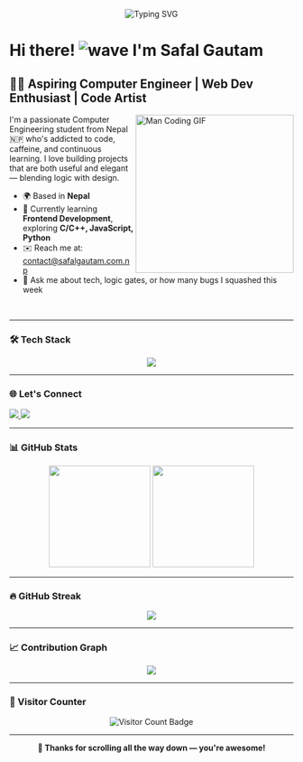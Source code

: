 <!-- Profile Banner -->
<p align="center">
  <img src="https://readme-typing-svg.herokuapp.com?font=Fira+Code&size=24&duration=3000&pause=1000&color=58A6FF&center=true&vCenter=true&width=435&lines=Hey!+I'm+Safal+Gautam+%F0%9F%91%8B;" alt="Typing SVG" />
</p>

# Hi there! ![wave](https://user-images.githubusercontent.com/18350557/176309783-0785949b-9127-417c-8b55-ab5a4333674e.gif) I'm Safal Gautam


## 👨‍💻 Aspiring Computer Engineer | Web Dev Enthusiast | Code Artist

<img src="https://media.giphy.com/media/qgQUggAC3Pfv687qPC/giphy.gif" width="280" align="right" alt="Man Coding GIF" />

I'm a passionate Computer Engineering student from Nepal 🇳🇵 who's addicted to code, caffeine, and continuous learning. I love building projects that are both useful and elegant — blending logic with design.

- 🌍 Based in **Nepal**
- 🧠 Currently learning **Frontend Development**, exploring **C/C++, JavaScript, Python**
- ✉️ Reach me at: [contact@safalgautam.com.np](mailto:contact@safalgautam.com.np)
- 💬 Ask me about tech, logic gates, or how many bugs I squashed this week

<br clear="right"/>

---

### 🛠 Tech Stack

<p align="center">
  <a href="#"><img src="https://skillicons.dev/icons?i=html,css,js,react,tailwind,python,c,cpp,git,github,vscode,figma,linux" /></a>
</p>

---

### 🌐 Let's Connect

<p align="left"> 
  <a href="https://www.linkedin.com/in/gtm-safal/">
    <img src="https://skillicons.dev/icons?i=linkedin" />
  </a>
  <a href="https://github.com/gtm-safal">
    <img src="https://skillicons.dev/icons?i=github" />
  </a>
</p>

---

### 📊 GitHub Stats

<p align="center">
  <img src="https://github-readme-stats.vercel.app/api?username=gtm-safal&show_icons=true&theme=algolia&count_private=true" height="180em"/>
  <img src="https://github-readme-stats.vercel.app/api/top-langs/?username=gtm-safal&layout=compact&theme=algolia&langs_count=8" height="180em"/>
</p>

---

### 🔥 GitHub Streak

<p align="center">
  <img src="https://streak-stats.demolab.com?user=gtm-safal&theme=algolia&hide_border=false" />
</p>

---

### 📈 Contribution Graph

<p align="center">
  <a href="https://github.com/gtm-safal">
    <img src="https://github-readme-activity-graph.vercel.app/graph/?username=gtm-safal&bg_color=1F222E&color=58A6FF&line=3ABEFF&point=FFFFFF&hide_border=true" />
  </a>
</p>

---

### 🧭 Visitor Counter

<p align="center">
  <img src="https://komarev.com/ghpvc/?username=gtm-safal&style=flat-square&color=58a6ff" alt="Visitor Count Badge"/>
</p>

---

<p align="center"><b>🌟 Thanks for scrolling all the way down — you're awesome!</b></p>
